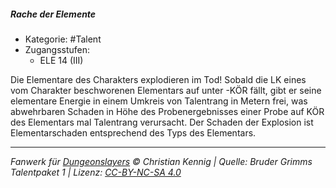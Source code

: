 <!---
Dies ist ein Fanwerk für DUNGEONSLAYERS © von Christian Kennig

Quellen:      [Bruder Grimms Talentpaket 1](https://www.f-space.de/ds4/downloads.html)
              [Talentbeschreibungen](https://www.f-space.de/ds4/tools-talentcards.html)
License:      [CC-BY-NC-SA 4.0](https://creativecommons.org/licenses/by-nc-sa/4.0/deed.de)
Richtlinien:  [Fanwerkrichtlinien](https://www.dungeonslayers.net/fanwerk-richtlinien/)
Autor:        Zauberlehrling
-->

##### Rache der Elemente

- Kategorie: #Talent
- Zugangsstufen:
  - ELE 14 (III)

Die Elementare des Charakters explodieren im Tod! Sobald die LK eines vom Charakter beschworenen Elementars auf unter -KÖR fällt, gibt er seine elementare Energie in einem Umkreis von Talentrang in Metern frei, was abwehrbaren Schaden in Höhe des Probenergebnisses einer Probe auf KÖR des Elementars mal Talentrang verursacht. Der Schaden der Explosion ist Elementarschaden entsprechend des Typs des Elementars.

---

_Fanwerk für [Dungeonslayers](https://www.dungeonslayers.net/) © Christian Kennig | Quelle: Bruder Grimms Talentpaket 1 | Lizenz: [CC-BY-NC-SA 4.0](https://creativecommons.org/licenses/by-nc-sa/4.0/deed.de)_
